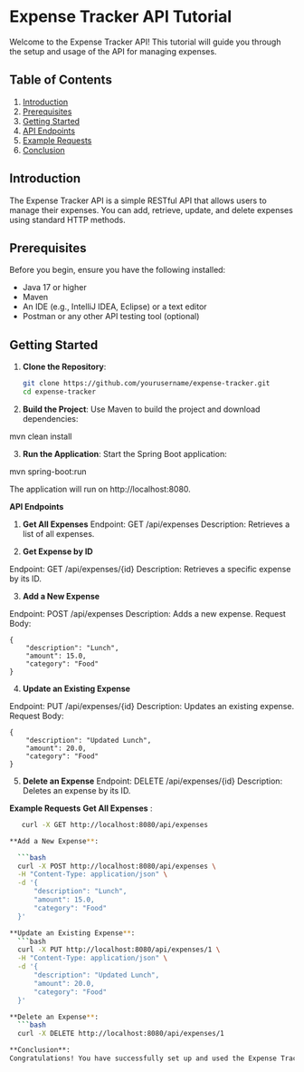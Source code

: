 # Expense Tracker API Tutorial

Welcome to the Expense Tracker API! This tutorial will guide you through the setup and usage of the API for managing expenses.

## Table of Contents

1. [Introduction](#introduction)
2. [Prerequisites](#prerequisites)
3. [Getting Started](#getting-started)
4. [API Endpoints](#api-endpoints)
5. [Example Requests](#example-requests)
6. [Conclusion](#conclusion)

## Introduction

The Expense Tracker API is a simple RESTful API that allows users to manage their expenses. You can add, retrieve, update, and delete expenses using standard HTTP methods.

## Prerequisites

Before you begin, ensure you have the following installed:

- Java 17 or higher
- Maven
- An IDE (e.g., IntelliJ IDEA, Eclipse) or a text editor
- Postman or any other API testing tool (optional)

## Getting Started

1. **Clone the Repository**:

   ```bash
   git clone https://github.com/yourusername/expense-tracker.git
   cd expense-tracker

2. **Build the Project**:
Use Maven to build the project and download dependencies:

 mvn clean install

3. **Run the Application**:
Start the Spring Boot application:

 mvn spring-boot:run

The application will run on http://localhost:8080.

**API Endpoints**

1. **Get All Expenses**
Endpoint: GET /api/expenses
Description: Retrieves a list of all expenses.

2. **Get Expense by ID**

Endpoint: GET /api/expenses/{id}
Description: Retrieves a specific expense by its ID.

3. **Add a New Expense**

Endpoint: POST /api/expenses
Description: Adds a new expense.
Request Body:
    
    
    {   
        "description": "Lunch",
        "amount": 15.0,
        "category": "Food"
    }
    
4. **Update an Existing Expense**

Endpoint: PUT /api/expenses/{id}
Description: Updates an existing expense.
Request Body:

    {
        "description": "Updated Lunch",
        "amount": 20.0,
        "category": "Food"
    }

5. **Delete an Expense**
Endpoint: DELETE /api/expenses/{id}
Description: Deletes an expense by its ID.

**Example Requests**
**Get All Expenses** : 

  ```bash
     curl -X GET http://localhost:8080/api/expenses

**Add a New Expense**:

    ```bash 
    curl -X POST http://localhost:8080/api/expenses \
    -H "Content-Type: application/json" \
    -d '{
        "description": "Lunch",
        "amount": 15.0,
        "category": "Food"
    }'

**Update an Existing Expense**:
    ```bash
    curl -X PUT http://localhost:8080/api/expenses/1 \
    -H "Content-Type: application/json" \
    -d '{
        "description": "Updated Lunch",
        "amount": 20.0,
        "category": "Food"
    }'

**Delete an Expense**:
    ```bash
    curl -X DELETE http://localhost:8080/api/expenses/1

**Conclusion**:
Congratulations! You have successfully set up and used the Expense Tracker API to manage your expenses. For further development, consider exploring additional features or integrating it with a frontend application.
